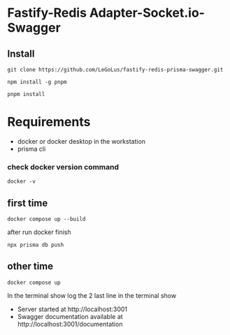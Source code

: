 # Fastify-Redis Adapter-Socket.io-Swagger
## Install

```
git clone https://github.com/LeGoLus/fastify-redis-prisma-swagger.git
```

```
npm install -g pnpm
```

```
pnpm install
```

# Requirements

- docker or docker desktop in the workstation
- prisma cli
### check docker version command

```
docker -v
```


## first time 

```
docker compose up --build
```

after run docker finish

```
npx prisma db push
```
## other time

```
docker compose up
```

In the terminal show log the 2 last line in the terminal show
- Server started at http://localhost:3001
- Swagger documentation available at http://localhost:3001/documentation

